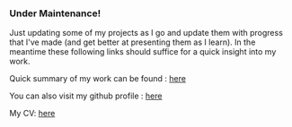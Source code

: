 
### Under Maintenance! 

Just updating some of my projects as I go and update them with progress that I've made (and get better at presenting them as I learn). In the meantime these following links should suffice for a quick insight into my work.

Quick summary of my work can be found : [here](https://github.com/Ahomagai/Ahomagai.github.io)

You can also visit my github profile : [here](https://github.com/Ahomagai)
      
My CV: [here](https://ahomagai.github.io/CV)
